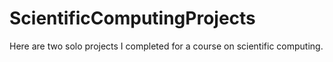 # ScientificComputingProjects
Here are two solo projects I completed for a course on scientific computing.
